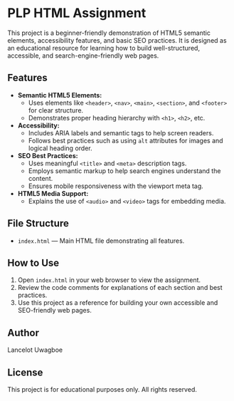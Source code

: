 # PLP HTML Assignment

This project is a beginner-friendly demonstration of HTML5 semantic elements, accessibility features, and basic SEO practices. It is designed as an educational resource for learning how to build well-structured, accessible, and search-engine-friendly web pages.

## Features

- **Semantic HTML5 Elements:**
  - Uses elements like `<header>`, `<nav>`, `<main>`, `<section>`, and `<footer>` for clear structure.
  - Demonstrates proper heading hierarchy with `<h1>`, `<h2>`, etc.
- **Accessibility:**
  - Includes ARIA labels and semantic tags to help screen readers.
  - Follows best practices such as using `alt` attributes for images and logical heading order.
- **SEO Best Practices:**
  - Uses meaningful `<title>` and `<meta>` description tags.
  - Employs semantic markup to help search engines understand the content.
  - Ensures mobile responsiveness with the viewport meta tag.
- **HTML5 Media Support:**
  - Explains the use of `<audio>` and `<video>` tags for embedding media.

## File Structure

- `index.html` — Main HTML file demonstrating all features.

## How to Use

1. Open `index.html` in your web browser to view the assignment.
2. Review the code comments for explanations of each section and best practices.
3. Use this project as a reference for building your own accessible and SEO-friendly web pages.

## Author
Lancelot Uwagboe

## License
This project is for educational purposes only. All rights reserved.

